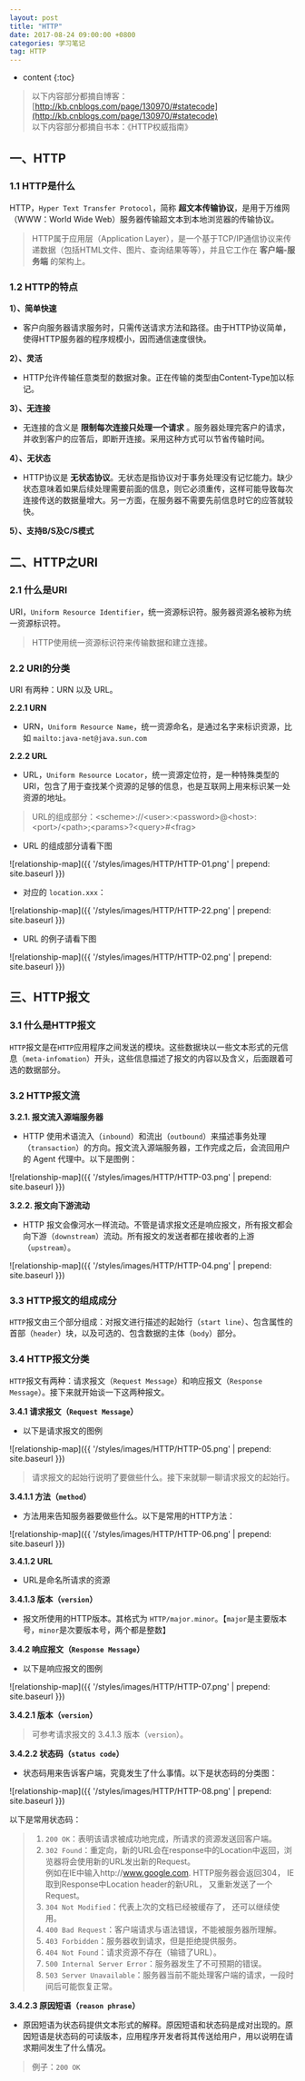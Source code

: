 ```yaml
---
layout: post
title: "HTTP"
date: 2017-08-24 09:00:00 +0800 
categories: 学习笔记
tag: HTTP
---
```

* content
{:toc}


> 以下内容部分都摘自博客：[http://kb.cnblogs.com/page/130970/#statecode](http://kb.cnblogs.com/page/130970/#statecode)  
> 以下内容部分都摘自书本：《HTTP权威指南》

<!-- more -->

## 一、HTTP

### 1.1 HTTP是什么 

HTTP，`Hyper Text Transfer Protocol`，简称 **超文本传输协议**，是用于万维网（WWW：World Wide Web）服务器传输超文本到本地浏览器的传输协议。

>HTTP属于应用层（Application Layer），是一个基于TCP/IP通信协议来传递数据（包括HTML文件、图片、查询结果等等），并且它工作在 **客户端-服务端** 的架构上。


### 1.2 HTTP的特点

**1）、简单快速**  
* 客户向服务器请求服务时，只需传送请求方法和路径。由于HTTP协议简单，使得HTTP服务器的程序规模小，因而通信速度很快。

**2）、灵活** 
* HTTP允许传输任意类型的数据对象。正在传输的类型由Content-Type加以标记。

**3）、无连接**  
* 无连接的含义是 **限制每次连接只处理一个请求** 。服务器处理完客户的请求，并收到客户的应答后，即断开连接。采用这种方式可以节省传输时间。

**4）、无状态**  
* HTTP协议是 **无状态协议**。无状态是指协议对于事务处理没有记忆能力。缺少状态意味着如果后续处理需要前面的信息，则它必须重传，这样可能导致每次连接传送的数据量增大。另一方面，在服务器不需要先前信息时它的应答就较快。

**5）、支持B/S及C/S模式**

## 二、HTTP之URI

### 2.1 什么是URI

URI，`Uniform Resource Identifier`，统一资源标识符。服务器资源名被称为统一资源标识符。

>HTTP使用统一资源标识符来传输数据和建立连接。      

### 2.2 URI的分类

URI 有两种：URN 以及 URL。

**2.2.1 URN**

* URN，`Uniform Resource Name`，统一资源命名，是通过名字来标识资源，比如 `mailto:java-net@java.sun.com`

**2.2.2 URL**

* URL，`Uniform Resource Locator`，统一资源定位符，是一种特殊类型的URI，包含了用于查找某个资源的足够的信息，也是互联网上用来标识某一处资源的地址。

> URL的组成部分：<scheme&gt;://<user&gt;:<password&gt;@<host&gt;:<port&gt;/<path&gt;;<params&gt;?<query&gt;#<frag&gt;

*  URL 的组成部分请看下图

![relationship-map]({{ '/styles/images/HTTP/HTTP-01.png' | prepend: site.baseurl }})

* 对应的 `location.xxx`：

![relationship-map]({{ '/styles/images/HTTP/HTTP-22.png' | prepend: site.baseurl }})

*  URL 的例子请看下图

![relationship-map]({{ '/styles/images/HTTP/HTTP-02.png' | prepend: site.baseurl }})

## 三、HTTP报文

### 3.1 什么是HTTP报文

`HTTP`报文是在`HTTP`应用程序之间发送的模块。这些数据块以一些文本形式的元信息（`meta-infomation`）开头，这些信息描述了报文的内容以及含义，后面跟着可选的数据部分。

### 3.2 HTTP报文流

**3.2.1. 报文流入源端服务器**

* HTTP 使用术语流入（`inbound`）和流出（`outbound`）来描述事务处理（`transaction`）的方向。报文流入源端服务器，工作完成之后，会流回用户的 Agent 代理中。以下是图例：

![relationship-map]({{ '/styles/images/HTTP/HTTP-03.png' | prepend: site.baseurl }})


**3.2.2. 报文向下游流动**

* HTTP 报文会像河水一样流动。不管是请求报文还是响应报文，所有报文都会向下游（`downstream`）流动。所有报文的发送者都在接收者的上游（`upstream`）。 

![relationship-map]({{ '/styles/images/HTTP/HTTP-04.png' | prepend: site.baseurl }})

### 3.3 HTTP报文的组成成分

`HTTP`报文由三个部分组成：对报文进行描述的起始行（`start line`）、包含属性的首部（`header`）块，以及可选的、包含数据的主体（`body`）部分。

### 3.4 HTTP报文分类 

`HTTP`报文有两种：请求报文（`Request Message`）和响应报文（`Response Message`）。接下来就开始谈一下这两种报文。

**3.4.1 请求报文（`Request Message`）**

* 以下是请求报文的图例

![relationship-map]({{ '/styles/images/HTTP/HTTP-05.png' | prepend: site.baseurl }})

> 请求报文的起始行说明了要做些什么。接下来就聊一聊请求报文的起始行。  

**3.4.1.1 方法（`method`）**

* 方法用来告知服务器要做些什么。以下是常用的HTTP方法：

![relationship-map]({{ '/styles/images/HTTP/HTTP-06.png' | prepend: site.baseurl }})

**3.4.1.2 URL**

* URL是命名所请求的资源

**3.4.1.3 版本（`version`）**

* 报文所使用的HTTP版本。其格式为 `HTTP/major.minor`。【`major`是主要版本号，`minor`是次要版本号，两个都是整数】


**3.4.2 响应报文（`Response Message`）** 

* 以下是响应报文的图例

![relationship-map]({{ '/styles/images/HTTP/HTTP-07.png' | prepend: site.baseurl }})

**3.4.2.1 版本（`version`）**

>可参考请求报文的 3.4.1.3 版本（`version`）。

**3.4.2.2 状态码（`status code`）**

* 状态码用来告诉客户端，究竟发生了什么事情。以下是状态码的分类图：

![relationship-map]({{ '/styles/images/HTTP/HTTP-08.png' | prepend: site.baseurl }})

以下是常用状态码：

>1. `200 OK`：表明该请求被成功地完成，所请求的资源发送回客户端。
>2. `302 Found`：重定向，新的URL会在response中的Location中返回，浏览器将会使用新的URL发出新的Request。  
    例如在IE中输入http://www.google.com. HTTP服务器会返回304， IE取到Response中Location header的新URL， 又重新发送了一个Request。
>3. `304 Not Modified`：代表上次的文档已经被缓存了， 还可以继续使用。
>4. `400 Bad Request`：客户端请求与语法错误，不能被服务器所理解。
>5. `403 Forbidden`：服务器收到请求，但是拒绝提供服务。
>6. `404 Not Found`：请求资源不存在（输错了URL）。
>7. `500 Internal Server Error`：服务器发生了不可预期的错误。
>8. `503 Server Unavailable`：服务器当前不能处理客户端的请求，一段时间后可能恢复正常。

**3.4.2.3 原因短语（`reason phrase`）**

* 原因短语为状态码提供文本形式的解释。原因短语和状态码是成对出现的。原因短语是状态码的可读版本，应用程序开发者将其传送给用户，用以说明在请求期间发生了什么情况。

> 例子：`200 OK`
